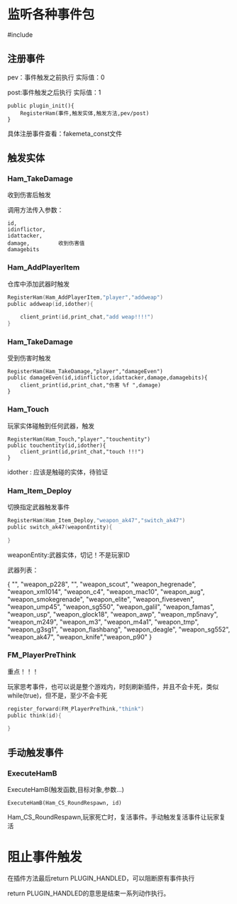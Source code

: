 # 监听各种事件包

#include <hamsandwich>

## 注册事件

pev：事件触发之前执行      实际值：0

post:事件触发之后执行		实际值：1

```
public plugin_init(){
	RegisterHam(事件,触发实体,触发方法,pev/post)
}
```

具体注册事件查看：fakemeta_const文件

## 触发实体

### Ham_TakeDamage

收到伤害后触发

调用方法传入参数：

```
id,
idinflictor,
idattacker,
damage,			收到伤害值
damagebits
```

### Ham_AddPlayerItem

仓库中添加武器时触发

```c
RegisterHam(Ham_AddPlayerItem,"player","addweap")
public addweap(id,idother){
	
	client_print(id,print_chat,"add weap!!!!")
}
```

### Ham_TakeDamage

受到伤害时触发

```
RegisterHam(Ham_TakeDamage,"player","damageEven")
public damageEven(id,idinflictor,idattacker,damage,damagebits){
	client_print(id,print_chat,"伤害 %f ",damage)
}
```

### Ham_Touch

玩家实体碰触到任何武器，触发

```
RegisterHam(Ham_Touch,"player","touchentity")
public touchentity(id,idother){
	client_print(id,print_chat,"touch !!!")
}
```

idother : 应该是触碰的实体，待验证

### Ham_Item_Deploy

切换指定武器触发事件

```c
RegisterHam(Ham_Item_Deploy,"weapon_ak47","switch_ak47")
public switch_ak47(weaponEntity){
	
}
```

weaponEntity:武器实体，切记！不是玩家ID

武器列表：

{ "", "weapon_p228", "", "weapon_scout", "weapon_hegrenade", "weapon_xm1014", "weapon_c4", "weapon_mac10", "weapon_aug", "weapon_smokegrenade",
"weapon_elite", "weapon_fiveseven", "weapon_ump45", "weapon_sg550", "weapon_galil", "weapon_famas", "weapon_usp", "weapon_glock18", "weapon_awp", "weapon_mp5navy", "weapon_m249",
"weapon_m3", "weapon_m4a1", "weapon_tmp", "weapon_g3sg1", "weapon_flashbang", "weapon_deagle", "weapon_sg552", "weapon_ak47", "weapon_knife","weapon_p90" }

### FM_PlayerPreThink

重点！！！

玩家思考事件，也可以说是整个游戏内，时刻刷新插件，并且不会卡死，类似while(true)，但不是，至少不会卡死

```c
register_forward(FM_PlayerPreThink,"think")
public think(id){
	
}
```



## 手动触发事件

### ExecuteHamB

ExecuteHamB(触发函数,目标对象,参数...)

```
ExecuteHamB(Ham_CS_RoundRespawn, id)
```

Ham_CS_RoundRespawn,玩家死亡时，复活事件。手动触发复活事件让玩家复活



# 阻止事件触发

在插件方法最后return PLUGIN_HANDLED，可以阻断原有事件执行

return PLUGIN_HANDLED的意思是结束一系列动作执行。











